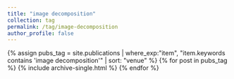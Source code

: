```yaml
---
title: "image decomposition"
collection: tag
permalink: /tag/image-decomposition
author_profile: false
---
```

{% assign pubs_tag = site.publications | where_exp:"item", "item.keywords contains 'image decomposition'" | sort: "venue" %}
{% for post in pubs_tag %}
  {% include archive-single.html %}
{% endfor %}